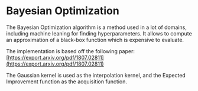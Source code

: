 # Bayesian Optimization

The Bayesian Optimization algorithm is a method used in a lot of domains, including machine
leaning for finding hyperparameters. It allows to compute an approximation of a black-box
function which is expensive to evaluate.

The implementation is based off the following paper:
[https://export.arxiv.org/pdf/1807.02811](https://export.arxiv.org/pdf/1807.02811)

The Gaussian kernel is used as the interpolation kernel, and the Expected Improvement function as
the acquisition function.
